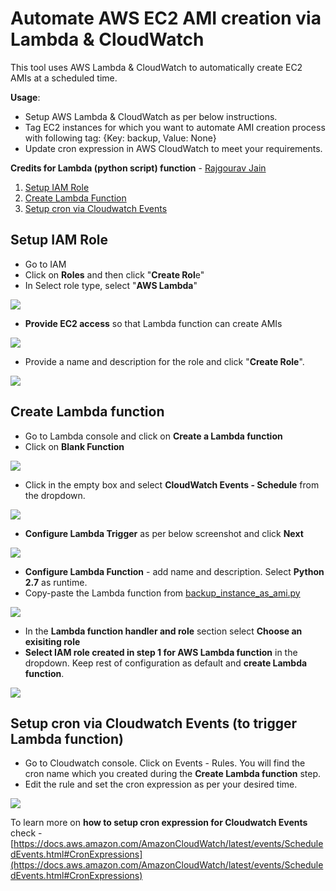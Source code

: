 # Automate AWS EC2 AMI creation via Lambda & CloudWatch

This tool uses AWS Lambda & CloudWatch to automatically create EC2 AMIs at a scheduled time.

**Usage**: 

- Setup AWS Lambda & CloudWatch as per below instructions. 
- Tag EC2 instances for which you want to automate AMI creation process with following tag: {Key: backup, Value: None}
- Update cron expression in AWS CloudWatch to meet your requirements.

**Credits for Lambda (python script) function** - [Rajgourav Jain](https://github.com/rajgouravjain)

1. [Setup IAM Role](https://github.com/gaurav-kamboj/aws/tree/master/lambda-create-ami#setup-iam-role)
1. [Create Lambda Function](https://github.com/gaurav-kamboj/aws/tree/master/lambda-create-ami#create-lambda-function)
1. [Setup cron via Cloudwatch Events](https://github.com/gaurav-kamboj/aws/tree/master/lambda-create-ami#setup-cron-via-cloudwatch-events-to-trigger-lambda-function)


## Setup IAM Role

- Go to IAM 
- Click on **Roles** and then click "**Create Rol**e"
- In Select role type, select "**AWS Lambda**"

![](http://aws.gauravkamboj.com/images/iam-1.PNG)

- **Provide EC2 access** so that Lambda function can create AMIs

![](http://aws.gauravkamboj.com/images/iam-2.PNG)

- Provide a name and description for the role and click "**Create Role**".

![](http://aws.gauravkamboj.com/images/iam-3.PNG)

## Create Lambda function

- Go to Lambda console and click on **Create a Lambda function**
- Click on **Blank Function**

![](http://aws.gauravkamboj.com/images/lambda-1.PNG)

- Click in the empty box and select **CloudWatch Events - Schedule** from the dropdown.

![](http://aws.gauravkamboj.com/images/lambda-3.PNG)

- **Configure Lambda Trigger** as per below screenshot and click **Next**

![](http://aws.gauravkamboj.com/images/lambda-4.PNG)

- **Configure Lambda Function** - add name and description. Select **Python 2.7** as runtime.
- Copy-paste the Lambda function from [backup_instance_as_ami.py](https://github.com/rajgouravjain/devops/blob/master/aws/lambda/backup_instance_as_ami.py)

![](http://aws.gauravkamboj.com/images/lambda-5.PNG)

- In the **Lambda function handler and role** section select **Choose an exisiting role**
- **Select IAM role created in step 1 for AWS Lambda function** in the dropdown. Keep rest of configuration as default and **create Lambda function**. 

![](http://aws.gauravkamboj.com/images/lambda-6.PNG)

## Setup cron via Cloudwatch Events (to trigger Lambda function) 

- Go to Cloudwatch console. Click on Events - Rules. You will find the cron name which you created during the **Create Lambda function** step.
- Edit the rule and set the cron expression as per your desired time.

![](http://aws.gauravkamboj.com/images/cron-1.PNG)

To learn more on **how to setup cron expression for Cloudwatch Events** check - [https://docs.aws.amazon.com/AmazonCloudWatch/latest/events/ScheduledEvents.html#CronExpressions](https://docs.aws.amazon.com/AmazonCloudWatch/latest/events/ScheduledEvents.html#CronExpressions)


